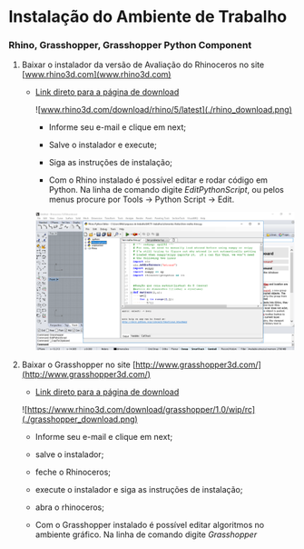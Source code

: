 # Instalação do Ambiente de Trabalho
### Rhino, Grasshopper, Grasshopper Python Component

1. Baixar o instalador da versão de Avaliação do Rhinoceros no site [www.rhino3d.com](www.rhino3d.com)

   -  [Link direto para a página de download](www.rhino3d.com/download/rhino/5/latest)
   
   
      ![www.rhino3d.com/download/rhino/5/latest](./rhino_download.png)

      - Informe seu e-mail e clique em next;
      
      - Salve o instalador e execute;
      
      - Siga as instruções de instalação;
    
      - Com  o Rhino instalado é possível editar e rodar código em Python. Na linha de comando digite *EditPythonScript*, ou pelos menus procure por Tools -> Python Script -> Edit.
       
      ![Tela do editor de scrips Python do Rhino](./EditPythonScript.png)
          
      
1. Baixar o Grasshopper no site [http://www.grasshopper3d.com/](http://www.grasshopper3d.com/)
   
   - [Link direto para a página de download](https://www.rhino3d.com/download/grasshopper/1.0/wip/rc)
   
   
    ![https://www.rhino3d.com/download/grasshopper/1.0/wip/rc](./grasshopper_download.png)
    
    
      - Informe seu e-mail e clique em next;
      
      - salve o instalador;
      
      - feche o Rhinoceros;
      
      - execute o instalador e siga as instruções de instalação;
      
      - abra o rhinoceros;
    
      - Com  o Grasshopper instalado é possível editar algoritmos no ambiente gráfico. Na linha de comando digite *Grasshopper*
      
      
    
